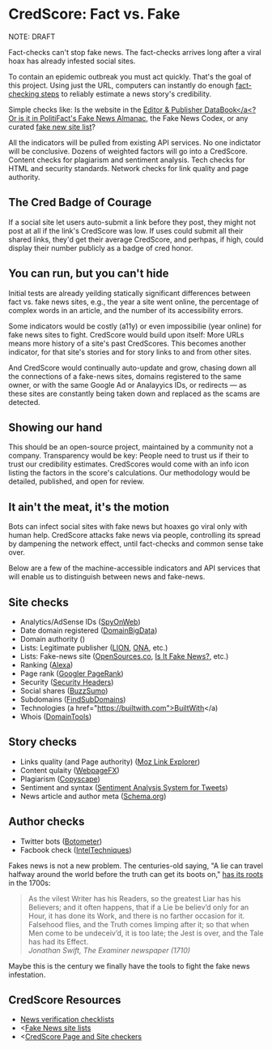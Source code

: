 # CredScore: Fact vs. Fake #
NOTE: DRAFT

Fact-checks can't stop fake news. The fact-checks arrives long after a viral hoax has already infested social sites.

To contain an epidemic outbreak you must act quickly. That's the goal of this project. Using just the URL, computers can instantly do enough <a href="https://github.com/hearvox/Research/blob/master/News-Trust/news-verification-checklists.md">fact-checking steps</a> to reliably estimate a news story's credibility. 

Simple checks like: Is the website in the <a href="http://www.editorandpublisher.com/databook/data/?djoPage=search_details&djoPid=25874">Editor &amp; Publisher DataBook</a<? Or is it in <a href="https://infogram.com/politifacts-fake-news-almanac-1gew2vjdxl912nj">PolitiFact's Fake News Almanac</a>, the <a hrwef="http://www.fakenewscodex.com/">Fake News Codex</a>, or any curated <a href="https://github.com/hearvox/Research/blob/master/News-Trust/fake-news-site-lists.md">fake new site list</a>? 
  
All the indicators will be pulled from existing API services. No one indictator will be conclusive. Dozens of weighted factors will go into a CredScore. Content checks for plagiarism and sentiment analysis. Tech checks for HTML and security standards. Network checks for link quality and page authority.  

## The Cred Badge of Courage ##
If a social site let users auto-submit a link before they post, they might not post at all if the link's CredScore was low. If uses could  submit all their shared links, they'd get their average CredScore, and perhpas, if high, could display their number publicly as a badge of cred honor.

## You can run, but you can't hide ##
Initial tests are already yeilding statically significant differences between fact vs. fake news sites, e.g., the year a site went online, the percentage of complex words in an article, and the number of its accessibility errors.

Some indicators would be costly (a11y) or even impossibilie (year online) for fake news sites to fight. CredScore would build upon itself: More URLs means more history of a site's past CredScores. This becomes another indicator, for that site's stories and for story links to and from other sites.

And CredScore would continually auto-update and grow, chasing down all the connections of a fake-news sites, domains registered to the same owner, or with the same Google Ad or Analayyics IDs, or redirects — as these sites are constantly being taken down and replaced as the scams are detected. 

## Showing our hand ##
This should be an open-source project, maintained by a community not a company. Transparency would be key: People need to trust us if their to trust our credibility estimates. CredScores would come with an info icon listing the factors in the score's calculations. Our methodology would be detailed, published, and open for review. 

## It ain't the meat, it's the motion ##
Bots can infect social sites with fake news but hoaxes go viral only with human help. CredScore attacks fake news via people, controlling its spread by dampening the network effect, until fact-checks and common sense take over.

Below are a few of the machine-accessible indicators and API services that will enable us to distinguish between news and fake-news.

## Site checks ##
* Analytics/AdSense IDs (<a href="http://spyonweb.com/">SpyOnWeb</a>)
* Date domain registered (<a href="https://domainbigdata.com/">DomainBigData</a>)
* Domain authority (<a href="https://moz.com/researchtools/ose/"></a>)
* Lists: Legitimate publisher (<a href="http://www.lionpublishers.com/members/list/">LION</a>, <a href="https://journalists.org/">ONA</a>, etc.)
* Lists: Fake-news site (<a href="http://www.opensources.co/">OpenSources.co</a>, <a href="https://isitfakenews.com/">Is It Fake News?</a>, etc.)
* Ranking (<a href="https://www.alexa.com/siteinfo/">Alexa</a>)
* Page rank (<a href="https://pr.domaineye.com/pr/">Googler PageRank</a>)
* Security (<a href="https://securityheaders.com/">Security Headers</a>)
* Social shares (<a href="https://app.buzzsumo.com/research/most-shared">BuzzSumo</a>)
* Subdomains (<a href="https://findsubdomains.com/">FindSubDomains</a>)
* Technologies (a href="https://builtwith.com">BuiltWith</a)
* Whois (<a href="http://whois.domaintools.com/propornot.com">DomainTools</a>)

## Story checks ##
* Links quality (and Page authority) (<a href="https://analytics.moz.com/">Moz Link Explorer</a>)
* Content qulaity (<a href="https://www.webpagefx.com/tools/read-able/">WebpageFX</a>)
* Plagiarism (<a href="hhttps://www.copyscape.com/">Copyscape</a>)
* Sentiment and syntax (<a href="http://saifmohammad.com/WebPages/NRC-Canada-Sentiment.htm">Sentiment Analysis System for Tweets</a>)
* News article and author meta (<a href="https://schema.org/NewsArticle">Schema.org</a>)

## Author checks ##
* Twitter bots (<a href="https://botometer.iuni.iu.edu/">Botometer</a>)
* Facbook check (<a href="https://inteltechniques.com/menu.html">IntelTechniques</a>)

Fakes news is not a new problem. The centuries-old saying, "A lie can travel halfway around the world before the truth can get its boots on," <a href="https://quoteinvestigator.com/2014/07/13/truth/">has its roots</a> in the 1700s:
<blockquote>As the vilest Writer has his Readers, so the greatest Liar has his Believers; and it often happens, that if a Lie be believ’d only for an Hour, it has done its Work, and there is no farther occasion for it. Falsehood flies, and the Truth comes limping after it; so that when Men come to be undeceiv’d, it is too late; the Jest is over, and the Tale has had its Effect.<br>
<cite>Jonathan Swift, The Examiner newspaper (1710)</blockquote>
  
Maybe this is the century we finally have the tools to fight the fake news infestation.

## CredScore Resources ##
<ul>
<li><a href="https://github.com/hearvox/Research/blob/master/News-Trust/news-verification-checklists.md">News verification checklists</a></li>
<li><<a href="https://github.com/hearvox/Research/blob/master/News-Trust/fake-news-site-lists.md">Fake News site lists</a></li>
<li><<a href="https://hearingvoices.com/tools/credscore/">CredScore Page and Site checkers</a></li>
<ul>
